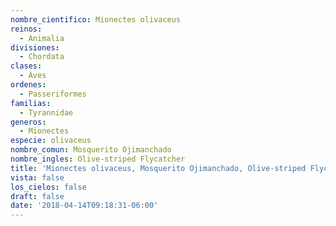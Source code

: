 ```yaml
---
nombre_cientifico: Mionectes olivaceus
reinos:
  - Animalia
divisiones:
  - Chordata
clases:
  - Aves
ordenes:
  - Passeriformes
familias:
  - Tyrannidae
generos:
  - Mionectes
especie: olivaceus
nombre_comun: Mosquerito Ojimanchado
nombre_ingles: Olive-striped Flycatcher
title: 'Mionectes olivaceus, Mosquerito Ojimanchado, Olive-striped Flycatcher'
vista: false
los_cielos: false
draft: false
date: '2018-04-14T09:18:31-06:00'
---
```


